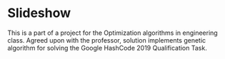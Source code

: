 # Slideshow

This is a part of a project for the Optimization algorithms in engineering class. Agreed upon with the professor, solution implements genetic algorithm for solving the Google HashCode 2019 Qualification Task.

